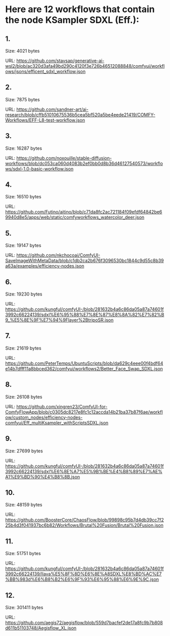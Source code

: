 # Here are 12 workflows that contain the node KSampler SDXL (Eff.):

## 1. 

Size: 4021 bytes

URL: https://github.com/stavsap/generative-ai-wsl2/blob/ac320d3afa49bd290c4120f3e726b46512088848/comfyui/workflows/jsons/efficent_sdxl_workflow.json

## 2. 

Size: 7875 bytes

URL: https://github.com/sandner-art/ai-research/blob/cffb51010675536b5cea5bf520a5be4eede21419/COMFY-Workflows/EFF-L8-test-workflow.json

## 3. 

Size: 16287 bytes

URL: https://github.com/noxouille/stable-diffusion-workflows/blob/dc053ca060d4083b2ef0bb0d8b36d46127540573/workflows/sdxl-1.0-basic-workflow.json

## 4. 

Size: 16510 bytes

URL: https://github.com/Futino/aitino/blob/c71da8fc2ac721184f09efdf64842be69940d8e5/apps/web/static/comfyworkflows_watercolor_deer.json

## 5. 

Size: 19147 bytes

URL: https://github.com/nkchocoai/ComfyUI-SaveImageWithMetaData/blob/c1db2ca2b676f3096530bc1844c9d55c8b39a63a/examples/efficiency-nodes.json

## 6. 

Size: 19230 bytes

URL: https://github.com/kungful/comfyUI-/blob/281632b4a6c86da05a87a74601f3992c66224139/sdxl%E6%95%88%E7%8E%87%E8%8A%82%E7%82%B9_%E5%8E%9F%E7%94%9Flayer%2BtripoSR.json

## 7. 

Size: 21619 bytes

URL: https://github.com/PeterTemps/UbuntuScripts/blob/da629c4eee00f4bdf64e14b7dfff11a8bbced362/comfyui/workflows2/Better_Face_Swap_SDXL.json

## 8. 

Size: 26108 bytes

URL: https://github.com/xingren23/ComfyUI-for-ComfyFlowApp/blob/c0305dc8217e8fc1c12accda14b21ba37b87f6ae/workflow/custom_nodes/efficiency-nodes-comfyui/Eff_multiKsampler_withScriptsSDXL.json

## 9. 

Size: 27699 bytes

URL: https://github.com/kungful/comfyUI-/blob/281632b4a6c86da05a87a74601f3992c66224139/sdxl%E6%8E%A7%E5%9B%BE%E4%B8%89%E7%AE%A1%E9%BD%90%E4%B8%8B.json

## 10. 

Size: 48159 bytes

URL: https://github.com/BoosterCore/ChaosFlow/blob/99898c95b7d4db39cc7f225b4d3f041937bc6b82/Workflows/Brutal%20Fusion/Brutal%20Fusion.json

## 11. 

Size: 51751 bytes

URL: https://github.com/kungful/comfyUI-/blob/281632b4a6c86da05a87a74601f3992c66224139/llava%E5%8F%8D%E6%8E%A8SDXL%E8%BD%AC%E7%BB%983d%E6%B8%B2%E6%9F%93%E6%95%88%E6%9E%9C.json

## 12. 

Size: 301411 bytes

URL: https://github.com/aegis72/aegisflow/blob/559d7bacfef2de17a8fc9b7b808d611b51103748/Aegisflow_XL.json


